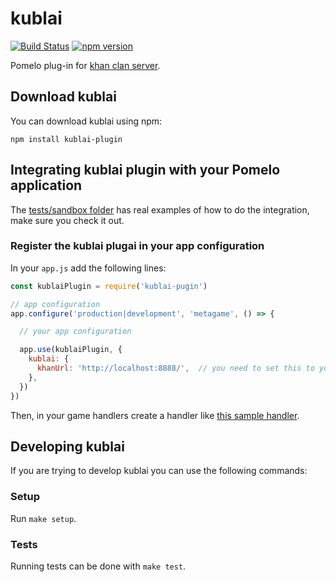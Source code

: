 # kublai
[![Build Status](https://travis-ci.org/topfreegames/khan.svg?branch=master)](https://travis-ci.org/topfreegames/khan)
[![npm version](https://badge.fury.io/js/kublai-plugin.svg)](https://badge.fury.io/js/kublai-plugin)

Pomelo plug-in for [khan clan server](https://github.com/topfreegames/khan).

## Download kublai

You can download kublai using npm:

```
npm install kublai-plugin
```

## Integrating kublai plugin with your Pomelo application

The [tests/sandbox folder](tests/sandbox) has real examples of how to do the integration, make sure you check it out.

### Register the kublai plugai in your app configuration

In your `app.js` add the following lines:

```js
const kublaiPlugin = require('kublai-pugin')

// app configuration
app.configure('production|development', 'metagame', () => {

  // your app configuration

  app.use(kublaiPlugin, {
    kublai: {
      khanUrl: 'http://localhost:8888/',  // you need to set this to your khan API url
    },
  })
})
```

Then, in your game handlers create a handler like [this sample handler](tests/sandbox/app/servers/metagame/handler/sampleHandler.js).

## Developing kublai

If you are trying to develop kublai you can use the following commands:

### Setup

Run `make setup`.

### Tests

Running tests can be done with `make test`.
